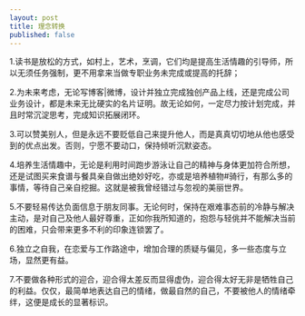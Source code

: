 ```yaml
---
layout: post
title: 理念转换
published: false
---
```


1.读书是放松的方式，如村上，艺术，烹调，它们均是提高生活情趣的引导师，所以无须任务强制，更不用拿来当做专职业务未完成或提高的托辞；

2.为未来考虑，无论写博客|微博，设计并独立完成独创产品上线，还是完成公司业务设计，都是未来无比硬实的名片证明。故无论如何，一定尽力按计划完成，并且时常沉淀思考，完成知识拓展闭环。

3.可以赞美别人，但是永远不要贬低自己来提升他人，而是真真切切地从他也感受到的优点出发。否则，宁愿不要动口，保持倾听沉默姿态。

4.培养生活情趣中，无论是利用时间跑步游泳让自己的精神与身体更加符合所想，还是试图买来食谱与餐具亲自做出绝妙好吃，亦或是培养植物\#骑行，有那么多的事情，等待自己亲自挖掘。这就是被我曾经错过与忽视的美丽世界。

5.不要轻易传达负面信息于朋友同事。无论何时，保持在艰难事态前的冷静与解决主动，是对自己及他人最好尊重，正如你我所知道的，抱怨与轻佻并不能解决当前的困难，只会带来更多不利的印象连锁罢了。

6.独立之自我，在恋爱与工作路途中，增加合理的质疑与偏见，多一些态度与立场，显然更有益。

7.不要做各种形式的迎合，迎合得太差反而显得虚伪，迎合得太好无非是牺牲自己的利益。仅仅，最简单地表达自己的情绪，做最自然的自己，不要被他人的情绪牵绊，这便是成长的显著标识。
